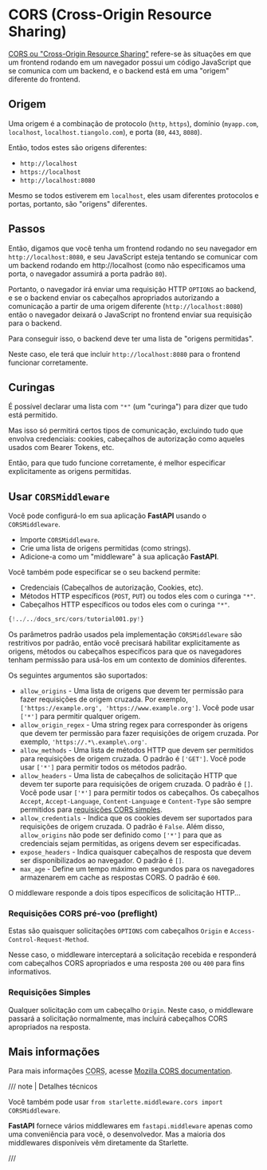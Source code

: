 # CORS (Cross-Origin Resource Sharing)

<a href="https://developer.mozilla.org/en-US/docs/Web/HTTP/CORS" class="external-link" target="_blank">CORS ou "Cross-Origin Resource Sharing"</a> refere-se às situações em que um frontend rodando em um navegador possui um código JavaScript que se comunica com um backend, e o backend está em uma "origem" diferente do frontend.

## Origem

Uma origem é a combinação de protocolo (`http`, `https`), domínio (`myapp.com`, `localhost`, `localhost.tiangolo.com`), e porta (`80`, `443`, `8080`).

Então, todos estes são origens diferentes:

* `http://localhost`
* `https://localhost`
* `http://localhost:8080`

Mesmo se todos estiverem em `localhost`, eles usam diferentes protocolos e portas, portanto, são "origens" diferentes.

## Passos

Então, digamos que você tenha um frontend rodando no seu navegador em `http://localhost:8080`, e seu JavaScript esteja tentando se comunicar com um backend rodando em http://localhost (como não especificamos uma porta, o navegador assumirá a porta padrão `80`).

Portanto, o navegador irá enviar uma requisição HTTP `OPTIONS` ao backend, e se o backend enviar os cabeçalhos apropriados autorizando a comunicação a partir de uma origem diferente (`http://localhost:8080`) então o navegador deixará o JavaScript no frontend enviar sua requisição para o backend.

Para conseguir isso, o backend deve ter uma lista de "origens permitidas".

Neste caso, ele terá que incluir `http://localhost:8080` para o frontend funcionar corretamente.

## Curingas

É possível declarar uma lista com `"*"` (um "curinga") para dizer que tudo está permitido.

Mas isso só permitirá certos tipos de comunicação, excluindo tudo que envolva credenciais: cookies, cabeçalhos de autorização como aqueles usados ​​com Bearer Tokens, etc.

Então, para que tudo funcione corretamente, é melhor especificar explicitamente as origens permitidas.

## Usar `CORSMiddleware`

Você pode configurá-lo em sua aplicação **FastAPI** usando o `CORSMiddleware`.

* Importe `CORSMiddleware`.
* Crie uma lista de origens permitidas (como strings).
* Adicione-a como um "middleware" à sua aplicação **FastAPI**.

Você também pode especificar se o seu backend permite:

* Credenciais (Cabeçalhos de autorização, Cookies, etc).
* Métodos HTTP específicos (`POST`, `PUT`) ou todos eles com o curinga `"*"`.
* Cabeçalhos HTTP específicos ou todos eles com o curinga `"*"`.

```Python hl_lines="2  6-11  13-19"
{!../../docs_src/cors/tutorial001.py!}
```

Os parâmetros padrão usados ​​pela implementação `CORSMiddleware` são restritivos por padrão, então você precisará habilitar explicitamente as origens, métodos ou cabeçalhos específicos para que os navegadores tenham permissão para usá-los em um contexto de domínios diferentes.

Os seguintes argumentos são suportados:

* `allow_origins` - Uma lista de origens que devem ter permissão para fazer requisições de origem cruzada. Por exemplo, `['https://example.org', 'https://www.example.org']`. Você pode usar `['*']` para permitir qualquer origem.
* `allow_origin_regex` - Uma string regex para corresponder às origens que devem ter permissão para fazer requisições de origem cruzada. Por exemplo, `'https://.*\.example\.org'`.
* `allow_methods` - Uma lista de métodos HTTP que devem ser permitidos para requisições de origem cruzada. O padrão é `['GET']`. Você pode usar `['*']` para permitir todos os métodos padrão.
* `allow_headers` - Uma lista de cabeçalhos de solicitação HTTP que devem ter suporte para requisições de origem cruzada. O padrão é `[]`. Você pode usar `['*']` para permitir todos os cabeçalhos. Os cabeçalhos `Accept`, `Accept-Language`, `Content-Language` e `Content-Type` são sempre permitidos para <a href="https://developer.mozilla.org/en-US/docs/Web/HTTP/CORS#simple_requests" class="external-link" rel="noopener" target="_blank">requisições CORS simples</a>.
* `allow_credentials` - Indica que os cookies devem ser suportados para requisições de origem cruzada. O padrão é `False`. Além disso, `allow_origins` não pode ser definido como `['*']` para que as credenciais sejam permitidas, as origens devem ser especificadas.
* `expose_headers` - Indica quaisquer cabeçalhos de resposta que devem ser disponibilizados ao navegador. O padrão é `[]`.
* `max_age` - Define um tempo máximo em segundos para os navegadores armazenarem em cache as respostas CORS. O padrão é `600`.

O middleware responde a dois tipos específicos de solicitação HTTP...

### Requisições CORS pré-voo (preflight)

Estas são quaisquer solicitações `OPTIONS` com cabeçalhos `Origin` e `Access-Control-Request-Method`.

Nesse caso, o middleware interceptará a solicitação recebida e responderá com cabeçalhos CORS apropriados e uma resposta `200` ou `400` para fins informativos.

### Requisições Simples

Qualquer solicitação com um cabeçalho `Origin`. Neste caso, o middleware passará a solicitação normalmente, mas incluirá cabeçalhos CORS apropriados na resposta.

## Mais informações

Para mais informações <abbr title="Cross-Origin Resource Sharing">CORS</abbr>, acesse <a href="https://developer.mozilla.org/en-US/docs/Web/HTTP/CORS" class="external-link" target="_blank">Mozilla CORS documentation</a>.

/// note | Detalhes técnicos

Você também pode usar `from starlette.middleware.cors import CORSMiddleware`.

**FastAPI** fornece vários middlewares em `fastapi.middleware` apenas como uma conveniência para você, o desenvolvedor. Mas a maioria dos middlewares disponíveis vêm diretamente da Starlette.

///
